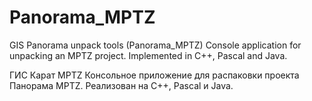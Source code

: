 # Panorama_MPTZ
GIS Panorama unpack tools (Panorama_MPTZ) 
Console application for unpacking an MPTZ project. Implemented in C++, Pascal and Java.

ГИС Карат MPTZ
Консольное приложение для распаковки проекта Панорама MPTZ. Реализован на C++, Pascal и Java.
